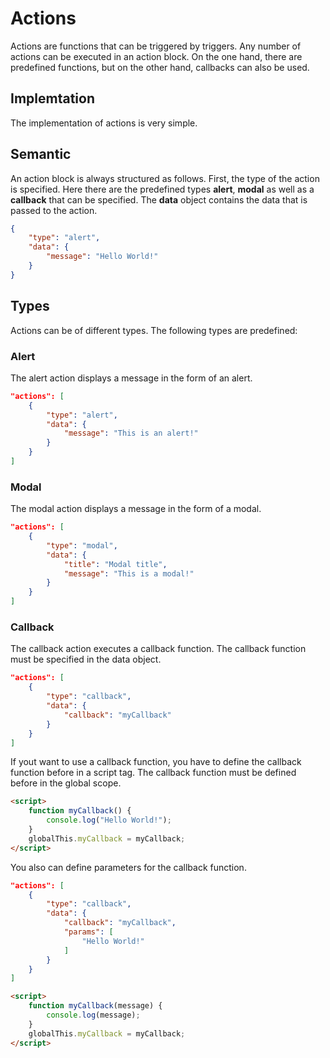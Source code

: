 # Actions

Actions are functions that can be triggered by triggers. Any number of actions can be executed in an action block. On the one hand, there are predefined functions, but on the other hand, callbacks can also be used.

## Implemtation

The implementation of actions is very simple. 

## Semantic

An action block is always structured as follows. First, the type of the action is specified. Here there are the predefined types **alert**, **modal** as well as a **callback** that can be specified. The **data** object contains the data that is passed to the action. 

```json
{
    "type": "alert",
    "data": {
        "message": "Hello World!"
    }
}
```

## Types

Actions can be of different types. The following types are predefined:

### Alert

The alert action displays a message in the form of an alert.

```json
"actions": [
    {
        "type": "alert",
        "data": {
            "message": "This is an alert!"
        }
    }
]
```

### Modal

The modal action displays a message in the form of a modal.

```json
"actions": [
    {
        "type": "modal",
        "data": {
            "title": "Modal title",
            "message": "This is a modal!"
        }
    }
]
```

### Callback

The callback action executes a callback function. The callback function must be specified in the data object.

```json
"actions": [
    {
        "type": "callback",
        "data": {
            "callback": "myCallback"
        }
    }
]
```

If yout want to use a callback function, you have to define the callback function before in a script tag. The callback function must be defined before in the global scope.

```html
<script>
    function myCallback() {
        console.log("Hello World!");
    }
    globalThis.myCallback = myCallback;
</script>
```

You also can define parameters for the callback function.

```json
"actions": [
    {
        "type": "callback",
        "data": {
            "callback": "myCallback",
            "params": [
                "Hello World!"
            ]
        }
    }
]
```

```html
<script>
    function myCallback(message) {
        console.log(message);
    }
    globalThis.myCallback = myCallback;
</script>
```